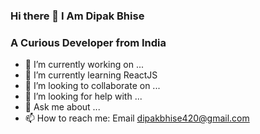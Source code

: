 ###   Hi there 👋 I Am Dipak Bhise 

###   A Curious Developer from India



- 🔭 I’m currently working on ...
- 🌱 I’m currently learning ReactJS
- 👯 I’m looking to collaborate on ...
- 🤔 I’m looking for help with ...
- 💬 Ask me about ...
- 📫 How to reach me: Email dipakbhise420@gmail.com


